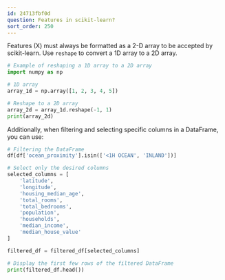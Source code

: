 ```yaml
---
id: 24713fbf0d
question: Features in scikit-learn?
sort_order: 250
---
```


Features (X) must always be formatted as a 2-D array to be accepted by scikit-learn. Use `reshape` to convert a 1D array to a 2D array.

```python
# Example of reshaping a 1D array to a 2D array
import numpy as np

# 1D array
array_1d = np.array([1, 2, 3, 4, 5])

# Reshape to a 2D array
array_2d = array_1d.reshape(-1, 1)
print(array_2d)
```

Additionally, when filtering and selecting specific columns in a DataFrame, you can use:

```python
# Filtering the DataFrame
df[df['ocean_proximity'].isin(['<1H OCEAN', 'INLAND'])]

# Select only the desired columns
selected_columns = [
    'latitude',
    'longitude',
    'housing_median_age',
    'total_rooms',
    'total_bedrooms',
    'population',
    'households',
    'median_income',
    'median_house_value'
]

filtered_df = filtered_df[selected_columns]

# Display the first few rows of the filtered DataFrame
print(filtered_df.head())
```